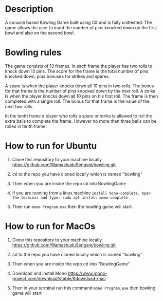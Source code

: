 # Description 

A console based Bowling Game built using C# and is fully unittested. The game allows the user to input the
number of pins knocked down on the first bowl and also on the second bowl.


# Bowling rules

The game consists of 10 frames. In each frame the player has two rolls to knock
down 10 pins. The score for the frame is the total number of pins knocked down,
plus bonuses for strikes and spares.

A spare is when the player knocks down all 10 pins in two rolls. The bonus for that
frame is the number of pins knocked down by the next roll.
A strike is when the player knocks down all 10 pins on his first roll. The frame is
then completed with a single roll. The bonus for that frame is the value of the
next two rolls.

In the tenth frame a player who rolls a spare or strike is allowed to roll the extra
balls to complete the frame. However no more than three balls can be rolled in
tenth frame.

# How to run for Ubuntu

1. Clone this repository to your machine locally https://github.com/WamashuduSengani/bowling.git

2. cd to the repo you have cloned locally which is named "bowling"

3. Then when you are inside the repo cd into BowlingGame

4. if you are running from a linux machine
   `Install mono-complete. Open the terminal and type:
    sudo apt install mono-complete`

5. Then run `mono Program.exe` then the bowling game will start.

# How to run for MacOs

1. Clone this repository to your machine locally https://github.com/WamashuduSengani/bowling.git

2. cd to the repo you have cloned locally which is named "bowling"

3. Then when you are inside the repo cd into "BowlingGame"

4. Download and install Mono https://www.mono-project.com/download/stable/#download-mac

5. Then in your terminal run this command `mono Program.exe` then bowling game will start
 
